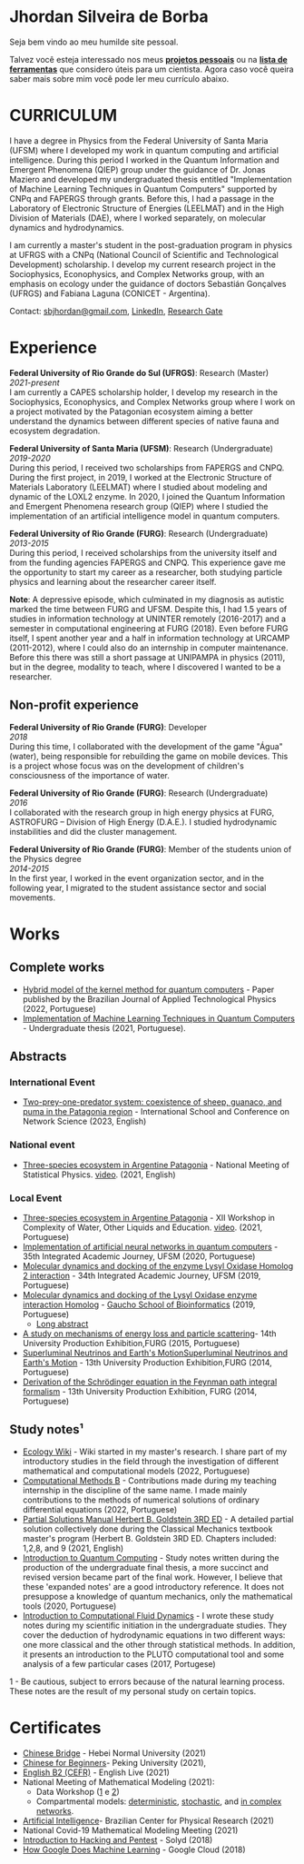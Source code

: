 # Jhordan Silveira de Borba
Seja bem vindo ao meu humilde site pessoal.

Talvez você esteja interessado nos meus [**projetos pessoais**](https://jdansb.github.io/pessoais) ou na [**lista de ferramentas**](https://jdansb.github.io/ferramentas) que considero úteis para um cientista. Agora caso você queira saber mais sobre mim você pode ler meu currículo abaixo.

# CURRICULUM

I have a degree in Physics from the Federal University of Santa Maria (UFSM) where I developed my work in quantum computing and artificial intelligence. During this period I worked in the Quantum Information and Emergent Phenomena (QIEP) group under the guidance of Dr. Jonas Maziero and developed my undergraduated thesis entitled "Implementation of Machine Learning Techniques in Quantum Computers" supported by CNPq and FAPERGS through grants. Before this, I had a passage in the Laboratory of Electronic Structure of Energies (LEELMAT) and in the High Division of Materials (DAE), where I worked separately, on molecular dynamics and hydrodynamics.

I am currently a master's student in the post-graduation program in physics at UFRGS with a CNPq (National Council of Scientific and Technological Development) scholarship. I develop my current research project in the Sociophysics, Econophysics, and Complex Networks group, with an emphasis on ecology under the guidance of doctors Sebastián Gonçalves (UFRGS) and Fabiana Laguna (CONICET - Argentina).

Contact: sbjhordan@gmail.com, [LinkedIn](https://www.linkedin.com/in/jhordan-silveira-de-borba-8a4183209/), [Research Gate](https://www.researchgate.net/profile/Jhordan-Silveira-De-Borba)

# Experience

**Federal University of Rio Grande do Sul (UFRGS)**:  Research (Master) <br>
*2021-present*<br>
I am currently a CAPES scholarship holder, I develop my research in the Sociophysics, Econophysics, and Complex Networks group where I work on a project motivated by the Patagonian ecosystem aiming a better understand the dynamics between different species of native fauna and ecosystem degradation.

**Federal University of Santa Maria (UFSM)**:  Research (Undergraduate) <br>
*2019-2020*<br>
During this period, I received two scholarships from FAPERGS and CNPQ. During the first project, in 2019, I worked at the Electronic Structure of Materials Laboratory (LEELMAT) where I studied about modeling and dynamic of the LOXL2 enzyme. In 2020, I joined the Quantum Information and Emergent Phenomena research group (QIEP) where I studied the implementation of an artificial intelligence model in quantum computers.

**Federal University of Rio Grande (FURG)**:   Research (Undergraduate)<br>
*2013-2015*<br>
During this period, I received scholarships from the university itself and from the funding agencies FAPERGS and CNPQ. This experience gave me the opportunity to start my career as a researcher, both studying particle physics and learning about the researcher career itself.

**Note**: A depressive episode, which culminated in my diagnosis as autistic marked the time between FURG and UFSM. Despite this, I had 1.5 years of studies in information technology at UNINTER remotely (2016-2017) and a semester in computational engineering at FURG (2018). Even before FURG itself, I spent another year and a half in information technology at URCAMP (2011-2012), where I could also do an internship in computer maintenance. Before this there was still a short passage at UNIPAMPA in physics (2011), but in the degree, modality to teach, where I discovered I wanted to be a researcher.

## Non-profit experience
**Federal University of Rio Grande (FURG)**: Developer <br>
*2018*<br>
During this time, I collaborated with the development of the game "Água" (water), being responsible for rebuilding the game on mobile devices. This is a project whose focus was on the development of children's consciousness of the importance of water.

**Federal University of Rio Grande (FURG)**: Research (Undergraduate)<br>
*2016*<br>
I collaborated with the research group in high energy physics at FURG, ASTROFURG – Division of High Energy (D.A.E.). I studied hydrodynamic instabilities and did the cluster management.

**Federal University of Rio Grande (FURG)**: Member of the students union of the Physics degree<br>
*2014-2015*<br>
In the first year, I worked in the event organization sector, and in the following year, I migrated to the student assistance sector and social movements.

# Works

## Complete works

- [Hybrid model of the kernel method for quantum computers](https://periodicos.utfpr.edu.br/rbfta/article/view/14100) - Paper published by the Brazilian Journal of Applied Technological Physics (2022, Portuguese)
- [Implementation of Machine Learning Techniques in Quantum Computers](https://www.researchgate.net/publication/352898890_Implementacao_de_Tecnicas_de_Aprendizado_de_Maquina_em_Computadores_Quanticos) - Undergraduate thesis (2021, Portuguese).

## Abstracts

### International Event
- [Two-prey-one-predator system: coexistence of sheep, guanaco, and puma in the Patagonia region](https://cnet.fi.uba.ar/netscix23/abstracts/Two-prey-one-predator%20system:%20coexistence%20of%20sheep,%20guanaco,%20and%20puma%20in%20the%20Patagonia%20region.pdf) - International School and Conference on Network Science (2023, English)

### National event
  - [Three-species ecosystem in Argentine Patagonia](https://drive.google.com/file/d/1QPByKMPKkq7kuqxsHDOxmF4c_AKZ1hyN/view?usp=sharing) - National Meeting of Statistical Physics. [video](https://youtu.be/HFmypvbyiSo). (2021, English)
  
### Local Event
- [Three-species ecosystem in Argentine Patagonia](https://www.researchgate.net/publication/356493117_Three-species_ecosystem_in_Argentine_Patagonia) -  XII Workshop in Complexity of Water, Other Liquids and Education.  [video](https://www.youtube.com/watch?v=9HG7Sm35pXM). (2021, Portuguese)
- [Implementation of artificial neural networks in quantum computers](https://portal.ufsm.br/jai/trabalho/arquivo.html?arquivo=51938) -  35th Integrated Academic Journey, UFSM (2020, Portuguese)
- [Molecular dynamics and docking of the enzyme Lysyl Oxidase Homolog 2 interaction](https://portal.ufsm.br/jai/trabalho/arquivo.html?arquivo=39308) - 34th Integrated Academic Journey, UFSM (2019, Portuguese)
- [Molecular dynamics and docking of the Lysyl Oxidase enzyme interaction Homolog](https://www.google.com/url?q=https%3A%2F%2Fwww.researchgate.net%2Fpublication%2F352933461_Modelagem_e_dinamica_molecular_da_enzima_Lysyl_Oxidase_Homolog_2&sa=D) - [Gaucho School of Bioinformatics](https://www.ufrgs.br/egb/trabalhos-aceitos/) (2019, Portuguese)
  - [Long abstract](https://www.researchgate.net/publication/352933528_Modelagem_e_Dinamica_Molecular_da_Enzima_Lysyl_Oxidase_Homolog_2)
- [A study on mechanisms of energy loss and particle scattering](https://mpu-historico.furg.br/congresso-de-iniciacao-cientifica-2015?download=1351:jhordan%20borba)- 14th University Production Exhibition,FURG (2015, Portuguese)
- [Superluminal Neutrinos and Earth's MotionSuperluminal Neutrinos and Earth's Motion](https://mpu-historico.furg.br/xxiii-congresso-de-iniciacao-cientifica?download=171:Congresso%20de%20Inicia%C3%A7%C3%A3o%20Cientifica%202014&start=80)  - 13th University Production Exhibition,FURG (2014, Portuguese)
- [Derivation of the Schrödinger equation in the Feynman path integral formalism](https://mpu-historico.furg.br/xxiii-congresso-de-iniciacao-cientifica?download=170:Congresso%20de%20Inicia%C3%A7%C3%A3o%20Cientifica%202014&start=80) - 13th University Production Exhibition, FURG (2014, Portuguese)



## Study notes¹
- [Ecology Wiki](https://fiscomp.if.ufrgs.br/index.php/Ecologia) - Wiki started in my master's research. I share part of my introductory studies in the field through the investigation of different mathematical and computational models (2022, Portuguese) 
- [Computational Methods B](https://fiscomp.if.ufrgs.br/index.php/M%C3%A9todos_computacionais#M.C3.A9todos_Computacionais_B) -  Contributions made during my teaching internship in the discipline of the same name. I made mainly contributions to the methods of numerical solutions of ordinary differential equations (2022, Portuguese)
- [Partial Solutions Manual Herbert B. Goldstein 3RD ED](https://www.researchgate.net/publication/358249174_Partial_Solutions_Manual_Herbert_B_Goldstein_3RD_ED) - A detailed partial solution collectively done during the Classical Mechanics textbook master's program (Herbert B. Goldstein 3RD ED. Chapters included: 1,2,8, and 9 (2021, English)
- [Introduction to Quantum Computing](https://www.researchgate.net/publication/352899034_Introducao_a_computacao_quantica) - Study notes written during the production of the undergraduate final thesis, a more succinct and revised version became part of the final work. However, I believe that these 'expanded notes' are a good introductory reference. It does not presuppose a knowledge of quantum mechanics, only the mathematical tools (2020, Portuguese)
- [Introduction to Computational Fluid Dynamics](https://www.researchgate.net/publication/352898989_Introducao_a_Fluidodinamica_Computacional) - I wrote these study notes during my scientific initiation in the undergraduate studies. They cover the deduction of hydrodynamic equations in two different ways: one more classical and the other through statistical methods. In addition, it presents an introduction to the PLUTO computational tool and some analysis of a few particular cases (2017, Portugese)

1 - Be cautious, subject to errors because of the natural learning process. These notes are the result of my personal study on certain topics.

# Certificates
- [Chinese Bridge](https://drive.google.com/file/d/1Qt3KKZroC3aqIU6UohzCra7HNn5XBoMB/view) - Hebei Normal University (2021)
- [Chinese for Beginners](https://drive.google.com/file/d/1Qrkc7j1BFI-vJPY21OT_vl1DMd02FR_w/view)- Peking University (2021),
- [English B2 (CEFR)](https://drive.google.com/file/d/1Qt_arUk5f17b3nQNLwF73-5tc2EFjSem/view) - English Live (2021)
- National Meeting of Mathematical Modeling (2021):
  - Data Workshop ([1](https://drive.google.com/file/d/1R4PK_TMwtFfI-1vj6xDU83fcEeyxgLxn/view) e [2](https://drive.google.com/file/d/1R544DVEuLSuds0M0PZzTlGvzPivLXNGE/view))
  - Compartmental models: [deterministic](https://drive.google.com/file/d/1R-2jn0OzM1P0cQ01SMEF5fcX-mNZWkbN/view), [stochastic](https://drive.google.com/file/d/1R-DlJUy5PCZzBFdjcXZlwy6t27UATSFS/view), and [in complex networks]().
- [Artificial Intelligence](https://drive.google.com/file/d/1QUEOQ36jjOnN6OapKlToqQFgKq2PrSX0/view?usp=sharing)- Brazilian Center for Physical Research (2021) 
- National Covid-19 Mathematical Modeling Meeting (2021)
- [Introduction to Hacking and Pentest](https://drive.google.com/file/d/1Qi6gCh1eBy0XNJWoPE_NNAnSSFu-A6Yw/view) - Solyd (2018)
- [How Google Does Machine Learning](https://drive.google.com/file/d/1QjDKOTcmat9snjOvlJ7WWASIDzCqMVrM/view) - Google Cloud (2018)

